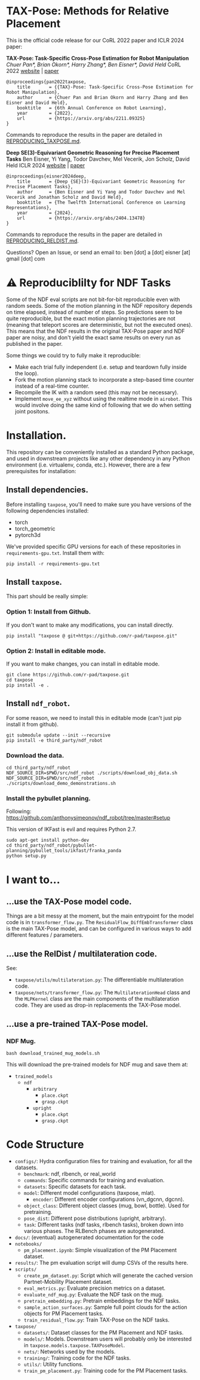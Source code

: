 # TAX-Pose: Methods for Relative Placement

This is the official code release for our CoRL 2022 paper and ICLR 2024 paper:

**TAX-Pose: Task-Specific Cross-Pose Estimation for Robot Manipulation**
*Chuer Pan\*, Brian Okorn\*, Harry Zhang\*, Ben Eisner\*, David Held*
CoRL 2022
[website](https://sites.google.com/view/tax-pose/home) | [paper](https://arxiv.org/abs/2211.09325)

```
@inproceedings{pan2022taxpose,
    title       = {{TAX}-Pose: Task-Specific Cross-Pose Estimation for Robot Manipulation},
    author      = {Chuer Pan and Brian Okorn and Harry Zhang and Ben Eisner and David Held},
    booktitle   = {6th Annual Conference on Robot Learning},
    year        = {2022},
    url         = {https://arxiv.org/abs/2211.09325}
}
```

Commands to reproduce the results in the paper are detailed in [REPRODUCING_TAXPOSE.md](REPRODUCING_TAXPOSE.md).

**Deep SE(3)-Equivariant Geometric Reasoning for Precise Placement Tasks**
Ben Eisner, Yi Yang, Todor Davchev, Mel Vecerik, Jon Scholz, David Held
ICLR 2024
[website](https://sites.google.com/view/reldist-iclr-2023) | [paper](https://arxiv.org/abs/2404.13478)

```
@inproceedings{eisner2024deep,
    title       = {Deep {SE}(3)-Equivariant Geometric Reasoning for Precise Placement Tasks},
    author      = {Ben Eisner and Yi Yang and Todor Davchev and Mel Vecerik and Jonathan Scholz and David Held},
    booktitle   = {The Twelfth International Conference on Learning Representations},
    year        = {2024},
    url         = {https://arxiv.org/abs/2404.13478}
}
```

Commands to reproduce the results in the paper are detailed in [REPRODUCING_RELDIST.md](REPRODUCING_RELDIST.md).

Questions? Open an Issue, or send an email to:
ben [dot] a [dot] eisner [at] gmail [dot] com


# ⚠️ Reproduciblilty for NDF Tasks

Some of the NDF eval scripts are not bit-for-bit reproducible even with random seeds. Some of the motion planning in the NDF repository depends on time elapsed, instead of number of steps. So predictions seem to be quite reproducible, but the exact motion planning trajectories are not (meaning that teleport scores are deterministic, but not the executed ones). This means that the NDF results in the original TAX-Pose paper and NDF paper are noisy, and don't yield the exact same results on every run as published in the paper.

Some things we could try to fully make it reproducible:
* Make each trial fully independent (i.e. setup and teardown fully inside the loop).
* Fork the motion planning stack to incorporate a step-based time counter instead of a real-time counter.
* Recompile the IK with a random seed (this may not be necessary).
* Implement `move_ee_xyz` without using the realtime mode in `airobot`. This would involve doing the same kind of following that we do when setting joint positons.


# Installation.

This repository can be conveniently installed as a standard Python package, and used in downstream projects like any other dependency in any Python environment (i.e. virtualenv, conda, etc.). However, there are a few prerequisites for installation:

## Install dependencies.

Before installing `taxpose`, you'll need to make sure you have versions of the following dependencies installed:

* torch
* torch_geometric
* pytorch3d

We've provided specific GPU versions for each of these repositories in `requirements-gpu.txt`. Install them with:

```
pip install -r requirements-gpu.txt
```


## Install `taxpose`.

This part should be really simple:

### Option 1: Install from Github.

If you don't want to make any modifications, you can install directly.

```
pip install "taxpose @ git+https://github.com/r-pad/taxpose.git"
```

### Option 2: Install in editable mode.

If you want to make changes, you can install in editable mode.

```
git clone https://github.com/r-pad/taxpose.git
cd taxpose
pip install -e .
```

## Install `ndf_robot`.

For some reason, we need to install this in editable mode (can't just pip install it from github).

```
git submodule update --init --recursive
pip install -e third_party/ndf_robot
```

### Download the data.

```
cd third_party/ndf_robot
NDF_SOURCE_DIR=$PWD/src/ndf_robot ./scripts/download_obj_data.sh
NDF_SOURCE_DIR=$PWD/src/ndf_robot ./scripts/download_demo_demonstrations.sh
```

### Install the pybullet planning.

Following: https://github.com/anthonysimeonov/ndf_robot/tree/master#setup

This version of IKFast is evil and requires Python 2.7.

```
sudo apt-get install python-dev
cd third_party/ndf_robot/pybullet-planning/pybullet_tools/ikfast/franka_panda
python setup.py
```

# I want to...

## ...use the TAX-Pose model code.

Things are a bit messy at the moment, but the main entrypoint for the model code is in `transformer_flow.py`. The `ResidualFlow_DiffEmbTransformer` class is the main TAX-Pose model, and can be configured in various ways to add different features / parameters.

## ...use the RelDist / multilateration code.

See:
* `taxpose/utils/multilateration.py`: The differentiable multilateration code.
* `taxpose/nets/transformer_flow.py`: The `MultilaterationHead` class and the `MLPKernel` class are the main components of the multilateration code. They are used as drop-in replacements the TAX-Pose model.

## ...use a pre-trained TAX-Pose model.

### NDF Mug.

```
bash download_trained_mug_models.sh
```

This will download the pre-trained models for NDF mug and save them at:
* `trained_models`
    * `ndf`
        * `arbitrary`
            * `place.ckpt`
            * `grasp.ckpt`
        * `upright`
            * `place.ckpt`
            * `grasp.ckpt`


# Code Structure

* `configs/`: Hydra configuration files for training and evaluation, for all the datasets.
    * `benchmark`: ndf, rlbench, or real_world
    * `commands`: Specific commands for training and evaluation.
    * `datasets`: Specific datasets for each task.
    * `model`: Different model configurations (taxpose, mlat).
        * `encoder`: Different encoder configurations (vn_dgcnn, dgcnn).
    * `object_class`: Different object classes (mug, bowl, bottle). Used for pretraining.
    * `pose_dist`: Different pose distributions (upright, arbitrary).
    * `task`: Different tasks (ndf tasks, rlbench tasks), broken down into various phases. The RLBench phases are autogenerated.
* `docs/`: (eventual) autogenerated documentation for the code
* `notebooks/`
    * `pm_placement.ipynb`: Simple visualization of the PM Placement dataset.
* `results/`: The pm evaluation script will dump CSVs of the results here.
* `scripts/`
    * `create_pm_dataset.py`: Script which will generate the cached version Partnet-Mobility Placement dataset.
    * `eval_metrics.py`: Evaluate precision metrics on a dataset.
    * `evaluate_ndf_mug.py`: Evaluate the NDF task on the mug.
    * `pretrain_embedding.py`: Pretrain embeddings for the NDF tasks.
    * `sample_action_surfaces.py`: Sample full point clouds for the action objects for PM Placement tasks.
    * `train_residual_flow.py`: Train TAX-Pose on the NDF tasks.
* `taxpose/`
    * `datasets/`: Dataset classes for the PM Placement and NDF tasks.
    * `models/`: Models. Downstream users will probably only be interested in `taxpose.models.taxpose.TAXPoseModel`.
    * `nets/`: Networks used by the models.
    * `training/`: Training code for the NDF tasks.
    * `utils/`: Utility functions.
    * `train_pm_placement.py`: Training code for the PM Placement tasks.
